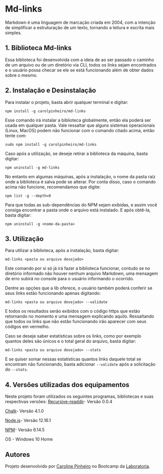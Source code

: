 # Md-links

Markdown é uma linguagem de marcação criada em 2004, com a intenção de simplificar a estruturação de um texto, tornando a leitura e escrita mais simples. 
## 1. Biblioteca Md-links
Essa biblioteca foi desenvolvida com a ideia de ao ser passado o caminho de um arquivo ou de um diretório via CLI,  todos os links sejam encontrados e o usuário possa checar se ele se está funcionando além de obter dados sobre o mesmo.

## 2. Instalação e Desinstalação
Para instalar o projeto, basta abrir qualquer terminal e digitar:

    npm install -g carolpinheiro/md-links
Esse comando irá instalar a biblioteca globalmente, então ela poderá ser usada em qualquer pasta.
Vale ressaltar que alguns sistemas operacionais (Linux, MacOS) podem não funcionar com o comando citado acima, então tente com:

    sudo npm install -g carolpinheiro/md-links

Caso após a utilização, se deseje retirar a biblioteca da máquina, basta digitar:

    npm uninstall -g md-links
No entanto em algumas máquinas, após a instalação, o nome da pasta raiz onde a biblioteca é salva pode se alterar. Por conta disso, caso o comando acima não funcione, recomendamos que digite:

    npm list -g --depth=0
Para que todas as sub-dependências do NPM sejam exibidas, e assim você consiga encontrar a pasta onde o arquivo está instalado. E após obtê-la, basta digitar:

    npm uninstall -g <nome-da-pasta>



## 3. Utilização
Para utilizar a biblioteca, após a instalação, basta digitar:

    md-links <pasta ou arquivo desejado>
Este comando por si só já irá fazer a biblioteca funcionar, contudo se no diretório informado não houver nenhum arquivo Markdown, uma mensagem de erro subirá no console para o usuário informando o ocorrido.

Dentre as opções que a lib oferece, o usuário também poderá conferir se seus links estão funcionando apenas digitando:

    md-links <pasta ou arquivo desejado> --validate
E todos os resultados serão exibidos com o código https que estão retornando no momento e uma mensagem explicando aquilo. Ressaltando que todos os links que não estão funcionando irão aparecer com seus códigos em vermelho.

Caso se deseje saber estatísticas sobre os links, como por exemplo quantos deles são únicos e o total geral do arquivo, basta digitar:

    md-links <pasta ou arquivo desejado> --stats
E se quiser somar nessas estatísticas quantos links daquele total se encontram não funcionando, basta adicionar `--validate` após a solicitação do `--stats`.


## 4. Versões utilizadas dos equipamentos
Neste projeto foram utilizados os seguintes programas, bibliotecas e suas respectivas versões:
[Recursive-readdir](https://www.npmjs.com/package/recursive-readdir)- Versão 0.0.4

[Chalk](https://www.npmjs.com/package/chalk)- Versão 4.1.0

[Node.js](https://nodejs.org/en/)- Versão 12.16.1

[NPM](https://nodejs.org/en/)- Versão 6.14.5

OS - Windows 10 Home

## Autores

Projeto desenvolvido por [Caroline Pinheiro](https://github.com/carolpinheiro) no Bootcamp da [Laboratoria](https://github.com/laboratoria).

